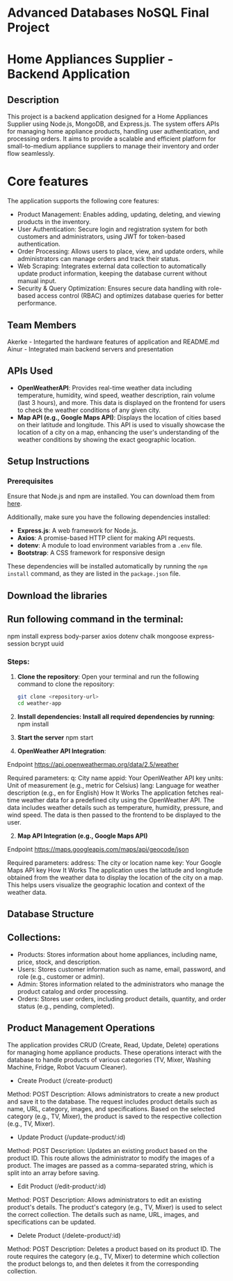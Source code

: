 # Advanced Databases NoSQL Final Project

# Home Appliances Supplier - Backend Application 

## Description
This project is a backend application designed for a Home Appliances Supplier using Node.js, MongoDB, and Express.js. The system offers APIs for managing home appliance products, handling user authentication, and processing orders. It aims to provide a scalable and efficient platform for small-to-medium appliance suppliers to manage their inventory and order flow seamlessly.

# Core features

The application supports the following core features:

- Product Management: Enables adding, updating, deleting, and viewing products in the inventory.
- User Authentication: Secure login and registration system for both customers and administrators, using JWT for token-based authentication.
- Order Processing: Allows users to place, view, and update orders, while administrators can manage orders and track their status.
- Web Scraping: Integrates external data collection to automatically update product information, keeping the database current without manual input.
- Security & Query Optimization: Ensures secure data handling with role-based access control (RBAC) and optimizes database queries for better performance.

## Team Members

Akerke - Integarted the hardware features of application and README.md
Ainur - Integrated main backend servers and presentation


## APIs Used

- **OpenWeatherAPI**: Provides real-time weather data including temperature, humidity, wind speed, weather description, rain volume (last 3 hours), and more. This data is displayed on the frontend for users to check the weather conditions of any given city.
- **Map API (e.g., Google Maps API)**: Displays the location of cities based on their latitude and longitude. This API is used to visually showcase the location of a city on a map, enhancing the user's understanding of the weather conditions by showing the exact geographic location.


## Setup Instructions

### Prerequisites
Ensure that Node.js and npm are installed. You can download them from [here](https://nodejs.org/).

Additionally, make sure you have the following dependencies installed:
- **Express.js**: A web framework for Node.js.
- **Axios**: A promise-based HTTP client for making API requests.
- **dotenv**: A module to load environment variables from a `.env` file.
- **Bootstrap**: A CSS framework for responsive design

These dependencies will be installed automatically by running the `npm install` command, as they are listed in the `package.json` file.

## Download the libraries
## Run following command in the terminal:
npm install express body-parser axios dotenv chalk mongoose express-session bcrypt uuid

### Steps:
1. **Clone the repository**:
   Open your terminal and run the following command to clone the repository:
   ```bash
   git clone <repository-url>
   cd weather-app

2. **Install dependencies: Install all required dependencies by running:**
    npm install
3. **Start the server**
    npm start

1. **OpenWeather API Integration**:

Endpoint
https://api.openweathermap.org/data/2.5/weather

Required parameters:
q: City name
appid: Your OpenWeather API key
units: Unit of measurement (e.g., metric for Celsius)
lang: Language for weather description (e.g., en for English)
How It Works
The application fetches real-time weather data for a predefined city using the OpenWeather API.
The data includes weather details such as temperature, humidity, pressure, and wind speed.
The data is then passed to the frontend to be displayed to the user.

2. **Map API Integration (e.g., Google Maps API)**

Endpoint
https://maps.googleapis.com/maps/api/geocode/json

Required parameters:
address: The city or location name
key: Your Google Maps API key
How It Works
The application uses the latitude and longitude obtained from the weather data to display the location of the city on a map.
This helps users visualize the geographic location and context of the weather data.

## Database Structure

## Collections:
- Products: Stores information about home appliances, including name, price, stock, and description.
- Users: Stores customer information such as name, email, password, and role (e.g., customer or admin).
- Admin: Stores information related to the administrators who manage the product catalog and order processing.
- Orders: Stores user orders, including product details, quantity, and order status (e.g., pending, completed).

## Product Management Operations

The application provides CRUD (Create, Read, Update, Delete) operations for managing home appliance products. These operations interact with the database to handle products of various categories (TV, Mixer, Washing Machine, Fridge, Robot Vacuum Cleaner).

- Create Product (/create-product)

Method: POST
Description: Allows administrators to create a new product and save it to the database. The request includes product details such as name, URL, category, images, and specifications. Based on the selected category (e.g., TV, Mixer), the product is saved to the respective collection (e.g., TV, Mixer).

- Update Product (/update-product/:id)

Method: POST
Description: Updates an existing product based on the product ID. This route allows the administrator to modify the images of a product. The images are passed as a comma-separated string, which is split into an array before saving.

- Edit Product (/edit-product/:id)

Method: POST
Description: Allows administrators to edit an existing product's details. The product's category (e.g., TV, Mixer) is used to select the correct collection. The details such as name, URL, images, and specifications can be updated.

- Delete Product (/delete-product/:id)

Method: POST
Description: Deletes a product based on its product ID. The route requires the category (e.g., TV, Mixer) to determine which collection the product belongs to, and then deletes it from the corresponding collection.
